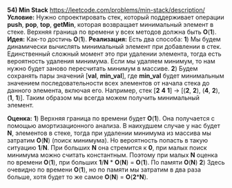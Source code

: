 **54) Min Stack**
https://leetcode.com/problems/min-stack/description/
**Условие:**
Нужно спроектировать стек, который поддерживает операции **push**, **pop**, **top**, **getMin**, которая возвращает минимальный элемент в стеке.
Верхняя граница по времени у всех методов должна быть **O**(**1**).
**Идея:**
Как-то достичь **O**(**1**).
**Реализация:**
    Есть два способа:
    **1**) Мы будем динамически вычислять минимальный элемент при добавлении в стек. Единственный сложный момент это при удалении элемента, тогда есть вероятность удаления минимума. Если мы удаляем минимум, то нам нужно будет заново пересчитать минимум в массиве.
    **2**) Будем сохранять пары значений [**val**, **min_val**], где **min_val** будет минимальным значением последовательности всех элементов от начала стека до данного элемента, включая его. Например, стек [**2** **4** **1**] -> [(**2**, **2**), (**4**, **2**), (**1**, **1**)]. Таким образом мы всегда можем получить минимальный элемент.

**Оценка:**
    **1**) Верхняя граница по времени будет **O**(**1**). Она получается с помощью амортизационного анализа. В наихудшем случае у нас будет **N**, элементов в стеке, тогда при удалении минимума из массива мы затратим **O**(**N**) (поиск минимума). Но вероятность попасть в такую ситуацию **1**/**N**. При больших **N** она стремится к **0**, при малых поиск минимума можно считать константным. Поэтому при малых **N** оценка по времени **O**(**1**), при больших **1**/**N** * **O**(**N**) = **O**(**1**).
    По памяти **O**(**N**)
    **2**) Здесь очевидно по времени **O**(**1**), но по памяти мы затратим в два раза больше, хотя будет то же самое **O**(**N**) = **O**(**2*****N**).

